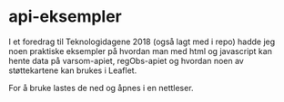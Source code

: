 # api-eksempler
I et foredrag til Teknologidagene 2018 (også lagt med i repo) hadde jeg noen praktiske eksempler på hvordan man med html og javascript kan hente data på varsom-apiet, regObs-apiet og hvordan noen av støttekartene kan brukes i Leaflet. 

For å bruke lastes de ned og åpnes i en nettleser.
